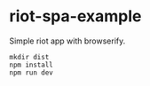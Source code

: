 # riot-spa-example

Simple riot app with browserify.

    mkdir dist
    npm install
    npm run dev
